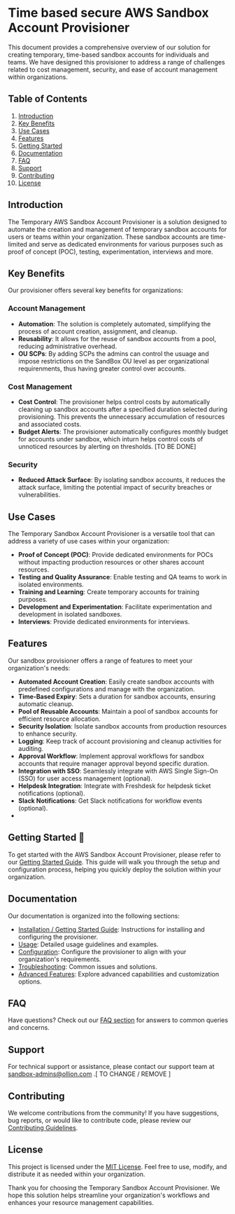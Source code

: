 

# Time based secure AWS Sandbox Account Provisioner

This document provides a comprehensive overview of our solution for creating temporary, time-based sandbox accounts for individuals and teams. We have designed this provisioner to address a range of challenges related to cost management, security, and ease of account management within organizations.

## Table of Contents
1. [Introduction](#introduction)
2. [Key Benefits](#key-benefits)
3. [Use Cases](#use-cases)
4. [Features](#features)
5. [Getting Started](#getting-started)
6. [Documentation](#documentation)
7. [FAQ](#faq)
8. [Support](#support)
9. [Contributing](#contributing)
10. [License](#license)

## Introduction

The Temporary AWS Sandbox Account Provisioner is a solution designed to automate the creation and management of temporary sandbox accounts for users or teams within your organization. These sandbox accounts are time-limited and serve as dedicated environments for various purposes such as proof of concept (POC), testing, experimentation, interviews and more.

## Key Benefits

Our provisioner offers several key benefits for organizations:

### Account Management
- **Automation**: The solution is completely automated, simplifying the process of account creation, assignment, and cleanup.
- **Reusability**: It allows for the reuse of sandbox accounts from a pool, reducing administrative overhead.
- **OU SCPs**: By adding SCPs the admins can control the usuage and impose restrictions on the SandBox OU level as per organizational requirenments, thus having greater control over accounts.

### Cost Management
- **Cost Control**: The provisioner helps control costs by automatically cleaning up sandbox accounts after a specified duration selected during provisioning. This prevents the unnecessary accumulation of resources and associated costs.
- **Budget Alerts**: The provisioner automatically configures monthly budget for accounts under sandbox, which inturn helps control costs of unnoticed resources by alerting on thresholds. [TO BE DONE]

### Security
- **Reduced Attack Surface**: By isolating sandbox accounts, it reduces the attack surface, limiting the potential impact of security breaches or vulnerabilities.


## Use Cases

The Temporary Sandbox Account Provisioner is a versatile tool that can address a variety of use cases within your organization:

- **Proof of Concept (POC)**: Provide dedicated environments for POCs without impacting production resources or other shares account resources.
- **Testing and Quality Assurance**: Enable testing and QA teams to work in isolated environments.
- **Training and Learning**: Create temporary accounts for training purposes.
- **Development and Experimentation**: Facilitate experimentation and development in isolated sandboxes.
- **Interviews**: Provide dedicated environments for interviews.

## Features

Our sandbox provisioner offers a range of features to meet your organization's needs:

- **Automated Account Creation**: Easily create sandbox accounts with predefined configurations and manage with the organization.
- **Time-Based Expiry**: Sets a duration for sandbox accounts, ensuring automatic cleanup.
- **Pool of Reusable Accounts**: Maintain a pool of sandbox accounts for efficient resource allocation.
- **Security Isolation**: Isolate sandbox accounts from production resources to enhance security.
- **Logging**: Keep track of account provisioning and cleanup activities for auditing.
- **Approval Workflow**: Implement approval workflows for sandbox accounts that require manager approval beyond specific duration.
- **Integration with SSO**: Seamlessly integrate with AWS Single Sign-On (SSO) for user access management (optional).
- **Helpdesk Integration**: Integrate with Freshdesk for helpdesk ticket notifications (optional).
- **Slack Notifications**: Get Slack notifications for workflow events (optional).
- 
## Getting Started 🚀

To get started with the AWS Sandbox Account Provisioner, please refer to our [Getting Started Guide](GETTING_STARTED.md). This guide will walk you through the setup and configuration process, helping you quickly deploy the solution within your organization.

## Documentation

Our documentation is organized into the following sections:

- [Installation / Getting Started Guide](GETTING_STARTED.md): Instructions for installing and configuring the provisioner.
- [Usage](USAGE.md): Detailed usage guidelines and examples.
- [Configuration](configuration.md): Configure the provisioner to align with your organization's requirements.
- [Troubleshooting](troubleshooting.md): Common issues and solutions.
- [Advanced Features](advanced-features.md): Explore advanced capabilities and customization options.

## FAQ

Have questions? Check out our [FAQ section](faq.md) for answers to common queries and concerns.

## Support

For technical support or assistance, please contact our support team at sandbox-admins@ollion.com .[ TO CHANGE / REMOVE ]

## Contributing

We welcome contributions from the community! If you have suggestions, bug reports, or would like to contribute code, please review our [Contributing Guidelines](contributing.md).

## License

This project is licensed under the [MIT License](LICENSE). Feel free to use, modify, and distribute it as needed within your organization.

Thank you for choosing the Temporary Sandbox Account Provisioner. We hope this solution helps streamline your organization's workflows and enhances your resource management capabilities.

